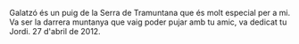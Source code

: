 Galatzó és un puig de la Serra de Tramuntana que és molt especial per a mi.
Va ser la darrera muntanya que vaig poder pujar amb tu amic, va dedicat tu Jordi.
27 d'abril de 2012.